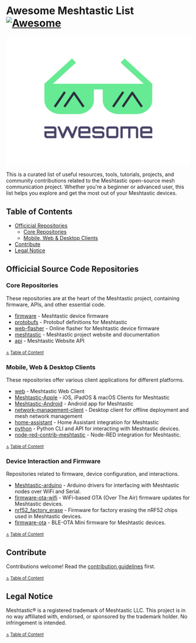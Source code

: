 # Awesome Meshtastic List [![Awesome](https://awesome.re/badge.svg)](https://awesome.re)

![Awesome Meshtastic List](media/awesome-meshtastic-list-logo.svg)

This is a curated list of useful resources, tools, tutorials, projects, and community contributions related to the Meshtastic open-source mesh communication project. Whether you're a beginner or advanced user, this list helps you explore and get the most out of your Meshtastic devices.


## Table of Contents

- [Officicial Repositories](#officicial-repositories)
    - [Core Repositories](#core-repositories)
    - [Mobile, Web & Desktop Clients](#mobile-web-and-desktop-clients)
- [Contribute](#contribute)
- [Legal Notice](#legal-notice)


## Officicial Source Code Repositories

### Core Repositories
These repositories are at the heart of the Meshtastic project, containing firmware, APIs, and other essential code.

- [firmware](https://github.com/meshtastic/firmware) - Meshtastic device firmware
- [protobufs](https://github.com/meshtastic/protobufs) - Protobuf definitions for Meshtastic
- [web-flasher](https://github.com/meshtastic/web-flasher) - Online flasher for Meshtastic device firmware
- [meshtastic](https://github.com/meshtastic/meshtastic) - Meshtastic project website and documentation
- [api](https://github.com/meshtastic/api) - Meshtastic Website API

<small>[🔝](#table-of-contents) [Table of Content](#table-of-contents)</small>

### Mobile, Web & Desktop Clients
These repositories offer various client applications for different platforms.

- [web](https://github.com/meshtastic/web) - Meshtastic Web Client
- [Meshtastic-Apple](https://github.com/meshtastic/Meshtastic-Apple) - iOS, iPadOS & macOS Clients for Meshtastic
- [Meshtastic-Android](https://github.com/meshtastic/Meshtastic-Android) - Android app for Meshtastic
- [network-management-client](https://github.com/meshtastic/network-management-client) - Desktop client for offline deployment and mesh network management
- [home-assistant](https://github.com/meshtastic/home-assistant) - Home Assistant integration for Meshtastic
- [python](https://github.com/meshtastic/python) - Python CLI and API for interacting with Meshtastic devices.
- [node-red-contrib-meshtastic](https://github.com/meshtastic/node-red-contrib-meshtastic) - Node-RED integration for Meshtastic.

<small>[🔝](#table-of-contents) [Table of Content](#table-of-contents)</small>

### Device Interaction and Firmware

Repositories related to firmware, device configuration, and interactions.

- [Meshtastic-arduino](https://github.com/meshtastic/Meshtastic-arduino) - Arduino drivers for interfacing with Meshtastic nodes over WiFi and Serial.
- [firmware-ota-wifi](https://github.com/meshtastic/firmware-ota-wifi) - WiFi-based OTA (Over The Air) firmware updates for Meshtastic devices.
- [nrf52_factory_erase](https://github.com/meshtastic/nrf52_factory_erase) - Firmware for factory erasing the nRF52 chips used in Meshtastic devices.
- [firmware-ota](https://github.com/meshtastic/firmware-ota) - BLE-OTA Mini firmware for Meshtastic devices.

<small>[🔝](#table-of-contents) [Table of Content](#table-of-contents)</small>

## Contribute
Contributions welcome! Read the [contribution guidelines](contributing.md) first.

<small>[🔝](#table-of-contents) [Table of Content](#table-of-contents)</small>

## Legal Notice
Meshtastic&reg; is a registered trademark of Meshtastic LLC. This project is in no way affiliated with, endorsed, or sponsored by the trademark holder. No infringement is intended.

<small>[🔝](#table-of-contents) [Table of Content](#table-of-contents)</small>
